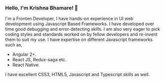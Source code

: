 ###  Hello, I'm Krishna Bhamare! 👋

I'm a Fronten Developer, I have hands-on experience in UI web development using Javascript Based Frameworks.
I have developed over time good debugging and error-detecting skills.
I am also very eager to pick coding styles and standards worked on by fellow developers and re-invent them to suit my use. 
I have expertise on different Javascript frameworks such as,

 - Angular 2+.
 - React JS, Redux-saga etc.
 - React Native.
 
 I have excellent CSS3, HTML5, Javascript and Typescript skills as well.

